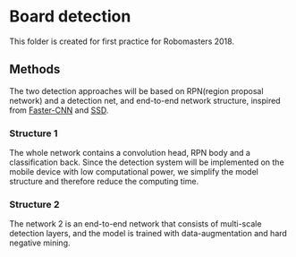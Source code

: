 # Board detection

This folder is created for first practice for Robomasters 2018.

## Methods

The two detection approaches will be based on RPN(region proposal network) and a detection net, and end-to-end network structure, inspired from [Faster-CNN](https://arxiv.org/abs/1506.01497) and [SSD](https://arxiv.org/abs/1512.02325).

### Structure 1 

The whole network contains a convolution head, RPN body and a classification back. Since the detection system will be implemented on the mobile device with low computational power, we simplify the model structure and therefore reduce the computing time. 

### Structure 2 

The network 2 is an end-to-end network that consists of multi-scale detection layers, and the model is trained with data-augmentation and hard negative mining. 